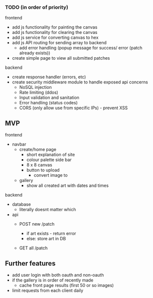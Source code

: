 

### TODO (in order of priority)
frontend
- add js functionality for painting the canvas
- add js functionality for clearing the canvas
- add js service for converting canvas to hex
- add js API routing for sending array to backend
    - add error handling (popup message for success/ error (patch already exists))
- create simple page to view all submitted patches

backend
- create response handler (errors, etc)
- create security middleware module to handle exposed api concerns
    - NoSQL injection
    - Rate limiting (ddos)
    - Input validation and sanitation
    - Error handling (status codes)
    - CORS (only allow use from specific IPs) - prevent XSS

## MVP
frontend
- navbar 
    - create/home page
        - short explanation of site
        - colour palette side bar 
        - 8 x 8 canvas
        - button to upload
            - convert image to 
    - gallery
        - show all created art with dates and times
    
backend
- database
    - literally doesnt matter which
- api
    - POST new /patch
        - if art exists - return error
        - else: store art in DB

    - GET all /patch

## Further features
- add user login with both oauth and non-oauth
- if the gallery is in order of recently made
    - cache front page results (first 50 or so images)
- limit requests from each client daily
